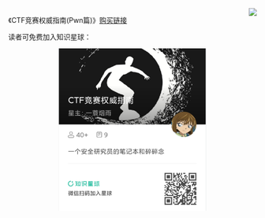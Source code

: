 <img align="right" src="https://github-readme-stats.vercel.app/api?username=firmianay&show_icons=true&icon_color=CE1D2D&text_color=718096&bg_color=00000000&hide_title=true&hide_border=true" />

《CTF竞赛权威指南(Pwn篇)》[购买链接](http://product.dangdang.com/29166115.html)

读者可免费加入知识星球：

<div align="center">
	<img src="./zsxq.png" alt="zsxq" width="300">
</div>
